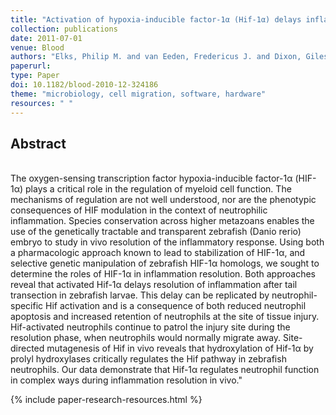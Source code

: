 ```yaml
---
title: "Activation of hypoxia-inducible factor-1α (Hif-1α) delays inflammation resolution by reducing neutrophil apoptosis and reverse migration in a zebrafish inflammation model"
collection: publications
date: 2011-07-01
venue: Blood
authors: "Elks, Philip M. and van Eeden, Fredericus J. and Dixon, Giles and Wang, Xingang and Reyes-Aldasoro, Constantino Carlos and Ingham, Philip W. and Whyte, Moira K. B. and Walmsley, Sarah R. and Renshaw, Stephen A."
paperurl:
type: Paper
doi: 10.1182/blood-2010-12-324186
theme: "microbiology, cell migration, software, hardware"
resources: " "
---
```

<h2> Abstract </h2>  <br> The oxygen-sensing transcription factor hypoxia-inducible factor-1α (HIF-1α) plays a critical role in the regulation of myeloid cell function. The mechanisms of regulation are not well understood, nor are the phenotypic consequences of HIF modulation in the context of neutrophilic inflammation. Species conservation across higher metazoans enables the use of the genetically tractable and transparent zebrafish (Danio rerio) embryo to study in vivo resolution of the inflammatory response. Using both a pharmacologic approach known to lead to stabilization of HIF-1α, and selective genetic manipulation of zebrafish HIF-1α homologs, we sought to determine the roles of HIF-1α in inflammation resolution. Both approaches reveal that activated Hif-1α delays resolution of inflammation after tail transection in zebrafish larvae. This delay can be replicated by neutrophil-specific Hif activation and is a consequence of both reduced neutrophil apoptosis and increased retention of neutrophils at the site of tissue injury. Hif-activated neutrophils continue to patrol the injury site during the resolution phase, when neutrophils would normally migrate away. Site-directed mutagenesis of Hif in vivo reveals that hydroxylation of Hif-1α by prolyl hydroxylases critically regulates the Hif pathway in zebrafish neutrophils. Our data demonstrate that Hif-1α regulates neutrophil function in complex ways during inflammation resolution in vivo."

{% include paper-research-resources.html %}
